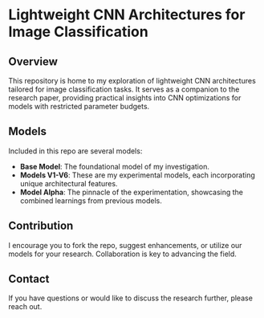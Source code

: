 # Lightweight CNN Architectures for Image Classification

## Overview
This repository is home to my exploration of lightweight CNN architectures tailored for image classification tasks. It serves as a companion to the research paper, providing practical insights into CNN optimizations for models with restricted parameter budgets.

## Models
Included in this repo are several models:

- **Base Model**: The foundational model of my investigation.
- **Models V1-V6**: These are my experimental models, each incorporating unique architectural features.
- **Model Alpha**: The pinnacle of the experimentation, showcasing the combined learnings from previous models.

## Contribution
I encourage you to fork the repo, suggest enhancements, or utilize our models for your research. Collaboration is key to advancing the field.

## Contact
If you have questions or would like to discuss the research further, please reach out.

